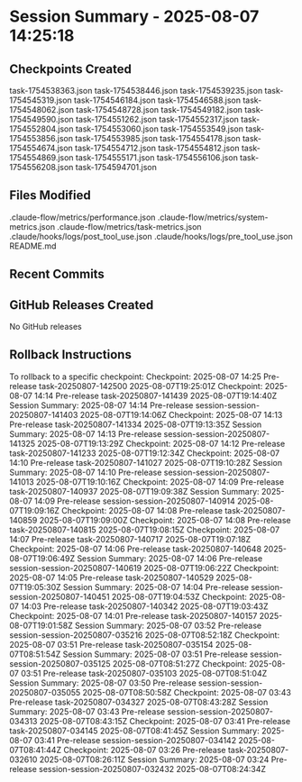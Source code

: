 # Session Summary - 2025-08-07 14:25:18

## Checkpoints Created
task-1754538363.json
task-1754538446.json
task-1754539235.json
task-1754545319.json
task-1754546184.json
task-1754546588.json
task-1754548062.json
task-1754548728.json
task-1754549182.json
task-1754549590.json
task-1754551262.json
task-1754552317.json
task-1754552804.json
task-1754553060.json
task-1754553549.json
task-1754553856.json
task-1754553985.json
task-1754554178.json
task-1754554674.json
task-1754554712.json
task-1754554812.json
task-1754554869.json
task-1754555171.json
task-1754556106.json
task-1754556208.json
task-1754594701.json

## Files Modified
.claude-flow/metrics/performance.json
.claude-flow/metrics/system-metrics.json
.claude-flow/metrics/task-metrics.json
.claude/hooks/logs/post_tool_use.json
.claude/hooks/logs/pre_tool_use.json
README.md

## Recent Commits


## GitHub Releases Created
No GitHub releases

## Rollback Instructions
To rollback to a specific checkpoint:
Checkpoint: 2025-08-07 14:25	Pre-release	task-20250807-142500	2025-08-07T19:25:01Z
Checkpoint: 2025-08-07 14:14	Pre-release	task-20250807-141439	2025-08-07T19:14:40Z
Session Summary: 2025-08-07 14:14	Pre-release	session-session-20250807-141403	2025-08-07T19:14:06Z
Checkpoint: 2025-08-07 14:13	Pre-release	task-20250807-141334	2025-08-07T19:13:35Z
Session Summary: 2025-08-07 14:13	Pre-release	session-session-20250807-141325	2025-08-07T19:13:29Z
Checkpoint: 2025-08-07 14:12	Pre-release	task-20250807-141233	2025-08-07T19:12:34Z
Checkpoint: 2025-08-07 14:10	Pre-release	task-20250807-141027	2025-08-07T19:10:28Z
Session Summary: 2025-08-07 14:10	Pre-release	session-session-20250807-141013	2025-08-07T19:10:16Z
Checkpoint: 2025-08-07 14:09	Pre-release	task-20250807-140937	2025-08-07T19:09:38Z
Session Summary: 2025-08-07 14:09	Pre-release	session-session-20250807-140914	2025-08-07T19:09:16Z
Checkpoint: 2025-08-07 14:08	Pre-release	task-20250807-140859	2025-08-07T19:09:00Z
Checkpoint: 2025-08-07 14:08	Pre-release	task-20250807-140815	2025-08-07T19:08:15Z
Checkpoint: 2025-08-07 14:07	Pre-release	task-20250807-140717	2025-08-07T19:07:18Z
Checkpoint: 2025-08-07 14:06	Pre-release	task-20250807-140648	2025-08-07T19:06:49Z
Session Summary: 2025-08-07 14:06	Pre-release	session-session-20250807-140619	2025-08-07T19:06:22Z
Checkpoint: 2025-08-07 14:05	Pre-release	task-20250807-140529	2025-08-07T19:05:30Z
Session Summary: 2025-08-07 14:04	Pre-release	session-session-20250807-140451	2025-08-07T19:04:53Z
Checkpoint: 2025-08-07 14:03	Pre-release	task-20250807-140342	2025-08-07T19:03:43Z
Checkpoint: 2025-08-07 14:01	Pre-release	task-20250807-140157	2025-08-07T19:01:58Z
Session Summary: 2025-08-07 03:52	Pre-release	session-session-20250807-035216	2025-08-07T08:52:18Z
Checkpoint: 2025-08-07 03:51	Pre-release	task-20250807-035154	2025-08-07T08:51:54Z
Session Summary: 2025-08-07 03:51	Pre-release	session-session-20250807-035125	2025-08-07T08:51:27Z
Checkpoint: 2025-08-07 03:51	Pre-release	task-20250807-035103	2025-08-07T08:51:04Z
Session Summary: 2025-08-07 03:50	Pre-release	session-session-20250807-035055	2025-08-07T08:50:58Z
Checkpoint: 2025-08-07 03:43	Pre-release	task-20250807-034327	2025-08-07T08:43:28Z
Session Summary: 2025-08-07 03:43	Pre-release	session-session-20250807-034313	2025-08-07T08:43:15Z
Checkpoint: 2025-08-07 03:41	Pre-release	task-20250807-034145	2025-08-07T08:41:45Z
Session Summary: 2025-08-07 03:41	Pre-release	session-session-20250807-034142	2025-08-07T08:41:44Z
Checkpoint: 2025-08-07 03:26	Pre-release	task-20250807-032610	2025-08-07T08:26:11Z
Session Summary: 2025-08-07 03:24	Pre-release	session-session-20250807-032432	2025-08-07T08:24:34Z
